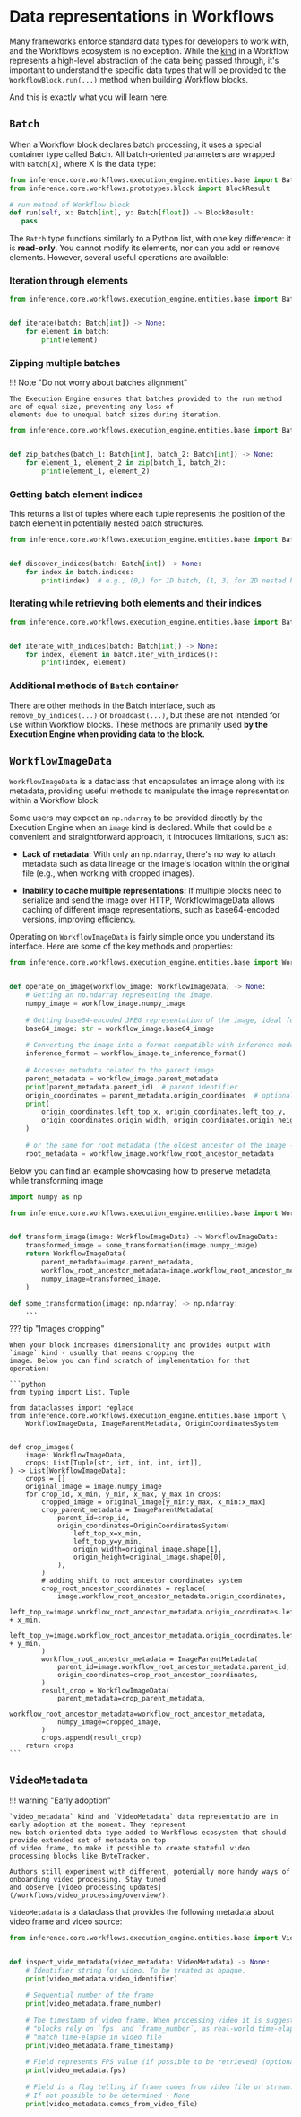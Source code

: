 # Data representations in Workflows

Many frameworks enforce standard data types for developers to work with, and the Workflows ecosystem is no 
exception. While the [kind](/workflows/kinds) in a Workflow represents a high-level abstraction of the data 
being passed through, it's important to understand the specific data types that will be provided to the 
`WorkflowBlock.run(...)` method when building Workflow blocks.

And this is exactly what you will learn here.


## `Batch`

When a Workflow block declares batch processing, it uses a special container type called Batch. 
All batch-oriented parameters are wrapped with `Batch[X]`, where X is the data type:

```python
from inference.core.workflows.execution_engine.entities.base import Batch
from inference.core.workflows.prototypes.block import BlockResult

# run method of Workflow block
def run(self, x: Batch[int], y: Batch[float]) -> BlockResult:
   pass
```

The `Batch` type functions similarly to a Python list, with one key difference: it is **read-only**. You cannot modify 
its elements, nor can you add or remove elements. However, several useful operations are available:

### Iteration through elements

```python
from inference.core.workflows.execution_engine.entities.base import Batch


def iterate(batch: Batch[int]) -> None:
    for element in batch:
        print(element)
```

### Zipping multiple batches 

!!! Note "Do not worry about batches alignment"

    The Execution Engine ensures that batches provided to the run method are of equal size, preventing any loss of 
    elements due to unequal batch sizes during iteration.


```python
from inference.core.workflows.execution_engine.entities.base import Batch


def zip_batches(batch_1: Batch[int], batch_2: Batch[int]) -> None:
    for element_1, element_2 in zip(batch_1, batch_2):
        print(element_1, element_2)
```

### Getting batch element indices

This returns a list of tuples where each tuple represents the position of the batch element in 
potentially nested batch structures.

```python
from inference.core.workflows.execution_engine.entities.base import Batch


def discover_indices(batch: Batch[int]) -> None:
    for index in batch.indices:
        print(index)  # e.g., (0,) for 1D batch, (1, 3) for 2D nested batch, etc.
```

### Iterating while retrieving both elements and their indices

```python
from inference.core.workflows.execution_engine.entities.base import Batch


def iterate_with_indices(batch: Batch[int]) -> None:
    for index, element in batch.iter_with_indices():
        print(index, element)
```

### Additional methods of `Batch` container

There are other methods in the Batch interface, such as `remove_by_indices(...)` or `broadcast(...)`, but these 
are not intended for use within Workflow blocks. These methods are primarily used 
**by the Execution Engine when providing data to the block.**


## `WorkflowImageData`

`WorkflowImageData` is a dataclass that encapsulates an image along with its metadata, providing useful methods to 
manipulate the image representation within a Workflow block.

Some users may expect an `np.ndarray` to be provided directly by the Execution Engine when an `image` kind is declared. 
While that could be a convenient and straightforward approach, it introduces limitations, such as:

* **Lack of metadata:** With only an `np.ndarray`, there's no way to attach metadata such as data lineage or the 
image's location within the original file (e.g., when working with cropped images).

* **Inability to cache multiple representations:** If multiple blocks need to serialize and send the image over 
HTTP, WorkflowImageData allows caching of different image representations, such as base64-encoded versions, 
improving efficiency.

Operating on `WorkflowImageData` is fairly simple once you understand its interface. Here are some of the key
methods and properties:

```python
from inference.core.workflows.execution_engine.entities.base import WorkflowImageData


def operate_on_image(workflow_image: WorkflowImageData) -> None:
    # Getting an np.ndarray representing the image.
    numpy_image = workflow_image.numpy_image  
    
    # Getting base64-encoded JPEG representation of the image, ideal for API transmission.
    base64_image: str = workflow_image.base64_image  
    
    # Converting the image into a format compatible with inference models.
    inference_format = workflow_image.to_inference_format()  
    
    # Accesses metadata related to the parent image
    parent_metadata = workflow_image.parent_metadata
    print(parent_metadata.parent_id)  # parent identifier
    origin_coordinates = parent_metadata.origin_coordinates  # optional object with coordinates
    print(
        origin_coordinates.left_top_x, origin_coordinates.left_top_y, 
        origin_coordinates.origin_width, origin_coordinates.origin_height,
    )
    
    # or the same for root metadata (the oldest ancestor of the image - Workflow input image)
    root_metadata = workflow_image.workflow_root_ancestor_metadata
```

Below you can find an example showcasing how to preserve metadata, while transforming image

```python
import numpy as np

from inference.core.workflows.execution_engine.entities.base import WorkflowImageData


def transform_image(image: WorkflowImageData) -> WorkflowImageData:
    transformed_image = some_transformation(image.numpy_image)
    return WorkflowImageData(
        parent_metadata=image.parent_metadata,
        workflow_root_ancestor_metadata=image.workflow_root_ancestor_metadata,
        numpy_image=transformed_image,
    )

def some_transformation(image: np.ndarray) -> np.ndarray:
    ...
```

??? tip "Images cropping"

    When your block increases dimensionality and provides output with `image` kind - usually that means cropping the 
    image. Below you can find scratch of implementation for that operation:
    
    ```python
    from typing import List, Tuple
    
    from dataclasses import replace
    from inference.core.workflows.execution_engine.entities.base import \
        WorkflowImageData, ImageParentMetadata, OriginCoordinatesSystem
    
    
    def crop_images(
        image: WorkflowImageData, 
        crops: List[Tuple[str, int, int, int, int]],
    ) -> List[WorkflowImageData]:
        crops = []
        original_image = image.numpy_image
        for crop_id, x_min, y_min, x_max, y_max in crops:
            cropped_image = original_image[y_min:y_max, x_min:x_max]
            crop_parent_metadata = ImageParentMetadata(
                parent_id=crop_id,
                origin_coordinates=OriginCoordinatesSystem(
                    left_top_x=x_min,
                    left_top_y=y_min,
                    origin_width=original_image.shape[1],
                    origin_height=original_image.shape[0],
                ),
            )
            # adding shift to root ancestor coordinates system
            crop_root_ancestor_coordinates = replace(
                image.workflow_root_ancestor_metadata.origin_coordinates,
                left_top_x=image.workflow_root_ancestor_metadata.origin_coordinates.left_top_x + x_min,
                left_top_y=image.workflow_root_ancestor_metadata.origin_coordinates.left_top_y + y_min,
            )
            workflow_root_ancestor_metadata = ImageParentMetadata(
                parent_id=image.workflow_root_ancestor_metadata.parent_id,
                origin_coordinates=crop_root_ancestor_coordinates,
            )
            result_crop = WorkflowImageData(
                parent_metadata=crop_parent_metadata,
                workflow_root_ancestor_metadata=workflow_root_ancestor_metadata,
                numpy_image=cropped_image,
            )
            crops.append(result_crop)
        return crops
    ```


## `VideoMetadata`

!!! warning "Early adoption"

    `video_metadata` kind and `VideoMetadata` data representatio are in early adoption at the moment. They represent
    new batch-oriented data type added to Workflows ecosystem that should provide extended set of metadata on top
    of video frame, to make it possible to create stateful video processing blocks like ByteTracker. 

    Authors still experiment with different, potenially more handy ways of onboarding video processing. Stay tuned 
    and observe [video processing updates](/workflows/video_processing/overview/).

`VideoMetadata` is a dataclass that provides the following metadata about video frame and video source:

```python
from inference.core.workflows.execution_engine.entities.base import VideoMetadata


def inspect_vide_metadata(video_metadata: VideoMetadata) -> None:
    # Identifier string for video. To be treated as opaque.
    print(video_metadata.video_identifier)
    
    # Sequential number of the frame
    print(video_metadata.frame_number)
    
    # The timestamp of video frame. When processing video it is suggested that "
    # "blocks rely on `fps` and `frame_number`, as real-world time-elapse will not "
    # "match time-elapse in video file
    print(video_metadata.frame_timestamp)
    
    # Field represents FPS value (if possible to be retrieved) (optional)
    print(video_metadata.fps)
    
    # Field is a flag telling if frame comes from video file or stream.
    # If not possible to be determined - None
    print(video_metadata.comes_from_video_file)
```
